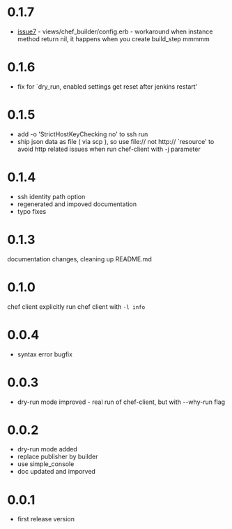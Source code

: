 # 0.1.7
- [issue7](https://github.com/melezhik/chef-plugin/issues/7) - views/chef_builder/config.erb - workaround when instance method return nil, it happens when you create build_step mmmmm

# 0.1.6
- fix for `dry_run, enabled settings get reset after jenkins restart'

# 0.1.5
- add  -o 'StrictHostKeyChecking no' to ssh run
- ship json data as file ( via scp ), so use file:// not http:// `resource' to avoid http related issues when run chef-client with -j parameter 

# 0.1.4
- ssh identity path option
- regenerated and impoved documentation 
- typo fixes 


# 0.1.3
documentation changes, cleaning up README.md

# 0.1.0
chef client explicitly run chef client with `-l info` 

# 0.0.4
- syntax error bugfix

# 0.0.3
- dry-run mode improved - real run of chef-client, but with --why-run flag

# 0.0.2
- dry-run mode added
- replace publisher by builder
- use simple_console
- doc updated and imporved


# 0.0.1
- first release version
